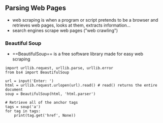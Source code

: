 ## Parsing Web Pages

- web scraping is when a program or script pretends to be a browser and retrieves web pages, looks at them, extracts information... 
- search engines scrape web pages ("web crawling")

### Beautiful Soup

- ==BeautifulSoup== is a free software library made for easy web scraping
```
import urllib.request, urllib.parse, urllib.error
from bs4 import BeautifulSoup

url = input('Enter: ')
html = urllib.request.urlopen(url).read() # read() returns the entire document
soup = BeautifulSoup(html, 'html.parser')

# Retrieve all of the anchor tags
tags = soup('a')
for tag in tags:
	print(tag.get('href', None))
```
